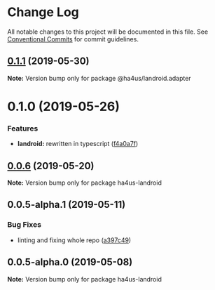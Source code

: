 # Change Log

All notable changes to this project will be documented in this file.
See [Conventional Commits](https://conventionalcommits.org) for commit guidelines.

## [0.1.1](https://github.com/ha4us/ha4us/compare/@ha4us/landroid.adapter@0.1.0...@ha4us/landroid.adapter@0.1.1) (2019-05-30)

**Note:** Version bump only for package @ha4us/landroid.adapter





# 0.1.0 (2019-05-26)


### Features

* **landroid:** rewritten in typescript ([f4a0a7f](https://github.com/ha4us/ha4us/commit/f4a0a7f))





## [0.0.6](https://github.com/ha4us/ha4us/compare/ha4us-landroid@0.0.5-alpha.1...ha4us-landroid@0.0.6) (2019-05-20)

**Note:** Version bump only for package ha4us-landroid





## 0.0.5-alpha.1 (2019-05-11)


### Bug Fixes

* linting and fixing whole repo ([a397c49](https://github.com/ha4us/ha4us/commit/a397c49))





## 0.0.5-alpha.0 (2019-05-08)

**Note:** Version bump only for package ha4us-landroid
